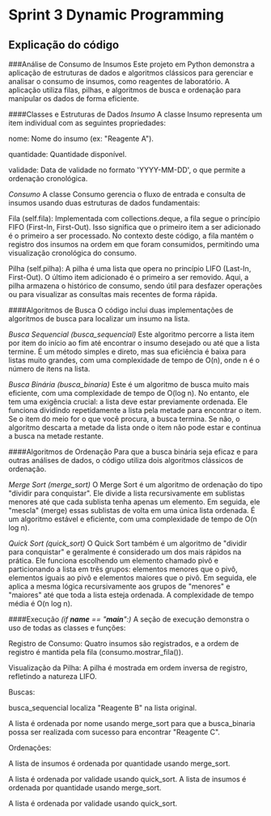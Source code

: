 # Sprint 3 Dynamic Programming

## Explicação do código

###Análise de Consumo de Insumos
Este projeto em Python demonstra a aplicação de estruturas de dados e algoritmos clássicos para gerenciar e analisar o consumo de insumos, como reagentes de laboratório. A aplicação utiliza filas, pilhas, e algoritmos de busca e ordenação para manipular os dados de forma eficiente.

####Classes e Estruturas de Dados
*Insumo*
A classe Insumo representa um item individual com as seguintes propriedades:

nome: Nome do insumo (ex: "Reagente A").

quantidade: Quantidade disponível.

validade: Data de validade no formato 'YYYY-MM-DD', o que permite a ordenação cronológica.

*Consumo*
A classe Consumo gerencia o fluxo de entrada e consulta de insumos usando duas estruturas de dados fundamentais:

Fila (self.fila): Implementada com collections.deque, a fila segue o princípio FIFO (First-In, First-Out). Isso significa que o primeiro item a ser adicionado é o primeiro a ser processado. No contexto deste código, a fila mantém o registro dos insumos na ordem em que foram consumidos, permitindo uma visualização cronológica do consumo.

Pilha (self.pilha): A pilha é uma lista que opera no princípio LIFO (Last-In, First-Out). O último item adicionado é o primeiro a ser removido. Aqui, a pilha armazena o histórico de consumo, sendo útil para desfazer operações ou para visualizar as consultas mais recentes de forma rápida.

####Algoritmos de Busca
O código inclui duas implementações de algoritmos de busca para localizar um insumo na lista.

*Busca Sequencial (busca_sequencial)*
Este algoritmo percorre a lista item por item do início ao fim até encontrar o insumo desejado ou até que a lista termine. É um método simples e direto, mas sua eficiência é baixa para listas muito grandes, com uma complexidade de tempo de O(n), onde n é o número de itens na lista.

*Busca Binária (busca_binaria)*
Este é um algoritmo de busca muito mais eficiente, com uma complexidade de tempo de O(log n). No entanto, ele tem uma exigência crucial: a lista deve estar previamente ordenada. Ele funciona dividindo repetidamente a lista pela metade para encontrar o item. Se o item do meio for o que você procura, a busca termina. Se não, o algoritmo descarta a metade da lista onde o item não pode estar e continua a busca na metade restante.

####Algoritmos de Ordenação
Para que a busca binária seja eficaz e para outras análises de dados, o código utiliza dois algoritmos clássicos de ordenação.

*Merge Sort (merge_sort)*
O Merge Sort é um algoritmo de ordenação do tipo "dividir para conquistar". Ele divide a lista recursivamente em sublistas menores até que cada sublista tenha apenas um elemento. Em seguida, ele "mescla" (merge) essas sublistas de volta em uma única lista ordenada. É um algoritmo estável e eficiente, com uma complexidade de tempo de O(n log n).

*Quick Sort (quick_sort)*
O Quick Sort também é um algoritmo de "dividir para conquistar" e geralmente é considerado um dos mais rápidos na prática. Ele funciona escolhendo um elemento chamado pivô e particionando a lista em três grupos: elementos menores que o pivô, elementos iguais ao pivô e elementos maiores que o pivô. Em seguida, ele aplica a mesma lógica recursivamente aos grupos de "menores" e "maiores" até que toda a lista esteja ordenada. A complexidade de tempo média é O(n log n).

####Execução *(if __name__ == "__main__":)*
A seção de execução demonstra o uso de todas as classes e funções:

Registro de Consumo: Quatro insumos são registrados, e a ordem de registro é mantida pela fila (consumo.mostrar_fila()).

Visualização da Pilha: A pilha é mostrada em ordem inversa de registro, refletindo a natureza LIFO.

Buscas:

busca_sequencial localiza "Reagente B" na lista original.

A lista é ordenada por nome usando merge_sort para que a busca_binaria possa ser realizada com sucesso para encontrar "Reagente C".

Ordenações:

A lista de insumos é ordenada por quantidade usando merge_sort.

A lista é ordenada por validade usando quick_sort.
A lista de insumos é ordenada por quantidade usando merge_sort.

A lista é ordenada por validade usando quick_sort.
